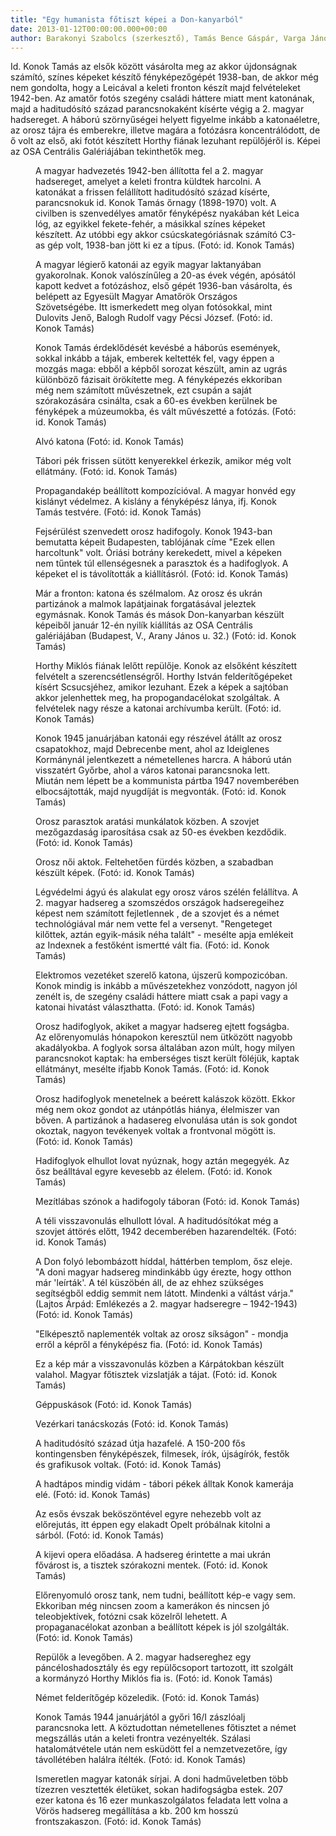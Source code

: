 ```yaml
---
title: "Egy humanista főtiszt képei a Don-kanyarból"
date: 2013-01-12T00:00:00.000+00:00
author: Barakonyi Szabolcs (szerkesztő), Tamás Bence Gáspár, Varga János (Filmarchívum)
---
```


Id. Konok Tamás az elsők között vásárolta meg az akkor újdonságnak számító, színes képeket készítő fényképezőgépét 1938-ban, de akkor még nem gondolta, hogy a Leicával a keleti fronton készít majd felvételeket 1942-ben. Az amatőr fotós szegény családi háttere miatt ment katonának, majd a haditudósító század parancsnokaként kísérte végig a 2. magyar hadsereget. A háború szörnyűségei helyett figyelme inkább a katonaéletre, az orosz tájra és emberekre, illetve magára a fotózásra koncentrálódott, de ő volt az első, aki fotót készített Horthy fiának lezuhant repülőjéről is. Képei az OSA Centrális Galériájában tekinthetők meg.

<figure>
<img src="/images/3722478_f71755cbddbb051c2ded9e7396f00608_wm.jpg" alt="" />
<figcaption>A magyar hadvezetés 1942-ben állította fel a 2. magyar hadsereget, amelyet a keleti frontra küldtek harcolni. A katonákat a frissen felállított haditudósító század kísérte, parancsnokuk id. Konok Tamás őrnagy (1898-1970) volt. A civilben is szenvedélyes amatőr fényképész nyakában két Leica lóg, az egyikkel fekete-fehér, a másikkal színes képeket készített. Az utóbbi egy akkor csúcskategóriásnak számító C3-as gép volt, 1938-ban jött ki ez a típus. (Fotó: id. Konok Tamás)</figcaption>
</figure>

<figure>
<img src="/images/3722484_244846d38ea56d16eaecf036d9c5c237_wm.jpg" alt="" />
<figcaption>A magyar légierő katonái az egyik magyar laktanyában gyakorolnak. Konok valószínűleg a 20-as évek végén, apósától kapott kedvet a fotózáshoz, első gépét 1936-ban vásárolta, és belépett az Egyesült Magyar Amatőrök Országos Szövetségébe. Itt ismerkedett meg olyan fotósokkal, mint Dulovits Jenő, Balogh Rudolf vagy Pécsi József. (Fotó: id. Konok Tamás)</figcaption>
</figure>

<figure>
<img src="/images/3722470_5d0d21f0877a05f32ae5f2b891a70c8d_wm.jpg" alt="" />
<figcaption>Konok Tamás érdeklődését kevésbé a háborús események, sokkal inkább a tájak, emberek keltették fel, vagy éppen a mozgás maga: ebből a képből sorozat készült, amin az ugrás különböző fázisait örökítette meg. A fényképezés ekkoriban még nem számított művészetnek, ezt csupán a saját szórakozására csinálta, csak a 60-es években kerülnek be fényképek a múzeumokba, és vált művészetté a fotózás. (Fotó: id. Konok Tamás)</figcaption>
</figure>

<figure>
<img src="/images/3722540_39eddbb2bda89e9a029df1500f315c29_wm.jpg" alt="" />
<figcaption>Alvó katona (Fotó: id. Konok Tamás)</figcaption>
</figure>

<figure>
<img src="/images/3722474_65180b51ab6a3aab7d3df09f6f9e89bb_wm.jpg" alt="" />
<figcaption>Tábori pék frissen sütött kenyerekkel érkezik, amikor még volt ellátmány. (Fotó: id. Konok Tamás)</figcaption>
</figure>

<figure>
<img src="/images/3722486_7211858c4fc83a001368c9cef3170f6c_wm.jpg" alt="" />
<figcaption>Propagandakép beállított kompozícióval. A magyar honvéd egy kislányt védelmez. A kislány a fényképész lánya, ifj. Konok Tamás testvére. (Fotó: id. Konok Tamás)</figcaption>
</figure>

<figure>
<img src="/images/3722468_bc22e2d3186ebd1f9fcf1ddac00049a5_wm.jpg" alt="" />
<figcaption>Fejsérülést szenvedett orosz hadifogoly. Konok 1943-ban bemutatta képeit Budapesten, tablójának címe "Ezek ellen harcoltunk" volt. Óriási botrány kerekedett, mivel a képeken nem tűntek túl ellenségesnek a parasztok és a hadifoglyok. A képeket el is távolították a kiállításról. (Fotó: id. Konok Tamás)</figcaption>
</figure>

<figure>
<img src="/images/3722482_cb255a966196b38adbb34f618a2c85e0_wm.jpg" alt="" />
<figcaption>Már a fronton: katona és szélmalom. Az orosz és ukrán partizánok a malmok lapátjainak forgatásával jeleztek egymásnak. Konok Tamás és mások Don-kanyarban készült képeiből január 12-én nyilík kiállítás az OSA Centrális galériájában (Budapest, V., Arany János u. 32.) (Fotó: id. Konok Tamás)</figcaption>
</figure>

<figure>
<img src="/images/3722380_0a78a476f8f8471a1e468494de6549f4_wm.jpg" alt="" />
<figcaption>Horthy Miklós fiának lelőtt repülője. Konok az elsőként készített felvételt a szerencsétlenségről. Horthy István felderítőgépeket kísért Scsucsjéhez, amikor lezuhant. Ezek a képek a sajtóban akkor jelenhettek meg, ha propogandacélokat szolgáltak. A felvételek nagy része a katonai archívumba került. (Fotó: id. Konok Tamás)</figcaption>
</figure>

<figure>
<img src="/images/3722480_1b7eba5e28ced2b25249919510eeb056_wm.jpg" alt="" />
<figcaption>Konok 1945 januárjában katonái egy részével átállt az orosz csapatokhoz, majd Debrecenbe ment, ahol az Ideiglenes Kormánynál jelentkezett a németellenes harcra. A háború után visszatért Győrbe, ahol a város katonai parancsnoka lett. Miután nem lépett be a kommunista pártba 1947 novemberében elbocsájtották, majd nyugdíját is megvonták. (Fotó: id. Konok Tamás)</figcaption>
</figure>

<figure>
<img src="/images/3722460_45a52496f30df378352a11f6e122ba2d_wm.jpg" alt="" />
<figcaption>Orosz parasztok aratási munkálatok közben. A szovjet mezőgazdaság iparosítása csak az 50-es években kezdődik. (Fotó: id. Konok Tamás)</figcaption>
</figure>

<figure>
<img src="/images/3722394_91fb76857773b8557ed50b192c95ee9a_wm.jpg" alt="" />
<figcaption>Orosz női aktok. Feltehetően fürdés közben, a szabadban készült képek. (Fotó: id. Konok Tamás)</figcaption>
</figure>

<figure>
<img src="/images/3722386_fd75557edf224ce37b190b254f89c8d6_wm.jpg" alt="" />
<figcaption>Légvédelmi ágyú és alakulat egy orosz város szélén felállítva. A 2. magyar hadsereg a szomszédos országok hadseregeihez képest nem számított fejletlennek , de a szovjet és a német technológiával már nem vette fel a versenyt. "Rengeteget kilőttek, aztán egyik-másik néha talált" - mesélte apja emlékeit az Indexnek a festőként ismertté vált fia. (Fotó: id. Konok Tamás)</figcaption>
</figure>

<figure>
<img src="/images/3722384_2cc27e0fd0c7769ee478541506906efa_wm.jpg" alt="" />
<figcaption>Elektromos vezetéket szerelő katona, újszerű kompozicóban. Konok mindig is inkább a művészetekhez vonzódott, nagyon jól zenélt is, de szegény családi háttere miatt csak a papi vagy a katonai hivatást választhatta. (Fotó: id. Konok Tamás)</figcaption>
</figure>

<figure>
<img src="/images/3722476_a4b929c21fe0d5ddfd863d5709aac4a9_wm.jpg" alt="" />
<figcaption>Orosz hadifoglyok, akiket a magyar hadsereg ejtett fogságba. Az előrenyomulás hónapokon keresztül nem ütközött nagyobb akadályokba. A foglyok sorsa általában azon múlt, hogy milyen parancsnokot kaptak: ha emberséges tiszt került föléjük, kaptak ellátmányt, mesélte ifjabb Konok Tamás. (Fotó: id. Konok Tamás)</figcaption>
</figure>

<figure>
<img src="/images/3722390_69e365378c65a8310c2ef0b15f8abb7e_wm.jpg" alt="" />
<figcaption>Orosz hadifoglyok menetelnek a beérett kalászok között. Ekkor még nem okoz gondot az utánpótlás hiánya, élelmiszer van bőven. A partizánok a hadasereg elvonulása után is sok gondot okoztak, nagyon tevékenyek voltak a frontvonal mögött is. (Fotó: id. Konok Tamás)</figcaption>
</figure>

<figure>
<img src="/images/3722382_ab6982aac5f341c79f16713ff35be0e0_wm.jpg" alt="" />
<figcaption>Hadifoglyok elhullot lovat nyúznak, hogy aztán megegyék. Az ősz beálltával egyre kevesebb az élelem. (Fotó: id. Konok Tamás)</figcaption>
</figure>

<figure>
<img src="/images/3722456_09660167c55fe1f1ecc0e9ba8ffbcdde_wm.jpg" alt="" />
<figcaption>Mezítlábas szónok a hadifogoly táboran (Fotó: id. Konok Tamás)</figcaption>
</figure>

<figure>
<img src="/images/3722374_6dba704891db05f8530e673e4265a388_wm.jpg" alt="" />
<figcaption>A téli visszavonulás elhullott lóval. A haditudósítókat még a szovjet áttörés előtt, 1942 decemberében hazarendelték. (Fotó: id. Konok Tamás)</figcaption>
</figure>

<figure>
<img src="/images/3722376_289a8a144323d4854ef11ee77412e97a_wm.jpg" alt="" />
<figcaption>A Don folyó lebombázott híddal, háttérben templom, ősz eleje. "A doni magyar hadsereg mindinkább úgy érezte, hogy otthon már 'leírták'. A tél küszöbén áll, de az ehhez szükséges segítségből eddig semmit nem látott. Mindenki a váltást várja." (Lajtos Árpád: Emlékezés a 2. magyar hadseregre – 1942-1943) (Fotó: id. Konok Tamás)</figcaption>
</figure>

<figure>
<img src="/images/3722372_7c74866788c8e5c0f64c597a3c24bb2e_wm.jpg" alt="" />
<figcaption>"Elképesztő naplementék voltak az orosz síkságon" - mondja erről a képről a fényképész fia. (Fotó: id. Konok Tamás)</figcaption>
</figure>

<figure>
<img src="/images/3722370_1363cd72190650df9bd1916326dfd304_wm.jpg" alt="" />
<figcaption>Ez a kép már a visszavonulás közben a Kárpátokban készült valahol. Magyar főtisztek vizslatják a tájat. (Fotó: id. Konok Tamás)</figcaption>
</figure>

<figure>
<img src="/images/3722466_6d96bf87f4575a556ee5e8cd1026419b_wm.jpg" alt="" />
<figcaption>Géppuskások (Fotó: id. Konok Tamás)</figcaption>
</figure>

<figure>
<img src="/images/3722464_7e7a4e388894a7be30d193f35394a7a1_wm.jpg" alt="" />
<figcaption>Vezérkari tanácskozás (Fotó: id. Konok Tamás)</figcaption>
</figure>

<figure>
<img src="/images/3722450_02b97f3bf42fbd7474cb0aef07ecde21_wm.jpg" alt="" />
<figcaption>A haditudósító század útja hazafelé. A 150-200 fős kontingensben fényképészek, filmesek, írók, újságírók, festők és grafikusok voltak. (Fotó: id. Konok Tamás)</figcaption>
</figure>

<figure>
<img src="/images/3722440_35b2bc562d8254000df6592d0513b6e9_wm.jpg" alt="" />
<figcaption>A hadtápos mindig vidám - tábori pékek álltak Konok kamerája elé. (Fotó: id. Konok Tamás)</figcaption>
</figure>

<figure>
<img src="/images/3722428_c7cf4f9f5ef221ad594b9147c15b296f_wm.jpg" alt="" />
<figcaption>Az esős évszak beköszöntével egyre nehezebb volt az előrejutás, itt éppen egy elakadt Opelt próbálnak kitolni a sárból. (Fotó: id. Konok Tamás)</figcaption>
</figure>

<figure>
<img src="/images/3722422_f59bccf4b262e3ea60903bb8bb26fb28_wm.jpg" alt="" />
<figcaption>A kijevi opera előadása. A hadsereg érintette a mai ukrán fővárost is, a tisztek szórakozni mentek. (Fotó: id. Konok Tamás)</figcaption>
</figure>

<figure>
<img src="/images/3722408_8345d8c42ec4b15c3c6e61600ce341e9_wm.jpg" alt="" />
<figcaption>Előrenyomuló orosz tank, nem tudni, beállított kép-e vagy sem. Ekkoriban még nincsen zoom a kamerákon és nincsen jó teleobjektívek, fotózni csak közelről lehetett. A propaganacélokat azonban a beállított képek is jól szolgálták. (Fotó: id. Konok Tamás)</figcaption>
</figure>

<figure>
<img src="/images/3722406_2f3e2c982d629d76de6eb19e71db11cb_wm.jpg" alt="" />
<figcaption>Repülők a levegőben. A 2. magyar hadsereghez egy páncéloshadosztály és egy repülőcsoport tartozott, itt szolgált a kormányzó Horthy Miklós fia is. (Fotó: id. Konok Tamás)</figcaption>
</figure>

<figure>
<img src="/images/3722398_e793cef8ede40eac892917f0f4722477_wm.jpg" alt="" />
<figcaption>Német felderítőgép közeledik. (Fotó: id. Konok Tamás)</figcaption>
</figure>

<figure>
<img src="/images/3722388_adee70f0085f0974d3091238eab91092_wm.jpg" alt="" />
<figcaption>Konok Tamás 1944 januárjától a győri 16/I zászlóalj parancsnoka lett. A köztudottan németellenes főtisztet a német megszállás után a keleti frontra vezényelték. Szálasi hatalomátvétele után nem esküdött fel a nemzetvezetőre, így távollétében halálra ítélték. (Fotó: id. Konok Tamás)</figcaption>
</figure>

<figure>
<img src="/images/3722392_2d12e41a764489ee50b56bd61b0ca4e4_wm.jpg" alt="" />
<figcaption>Ismeretlen magyar katonák sírjai. A doni hadműveletben több tízezren vesztették életüket, sokan hadifogságba estek. 207 ezer katona és 16 ezer munkaszolgálatos feladata lett volna a Vörös hadsereg megállítása a kb. 200 km hosszú frontszakaszon. (Fotó: id. Konok Tamás)</figcaption>
</figure>
